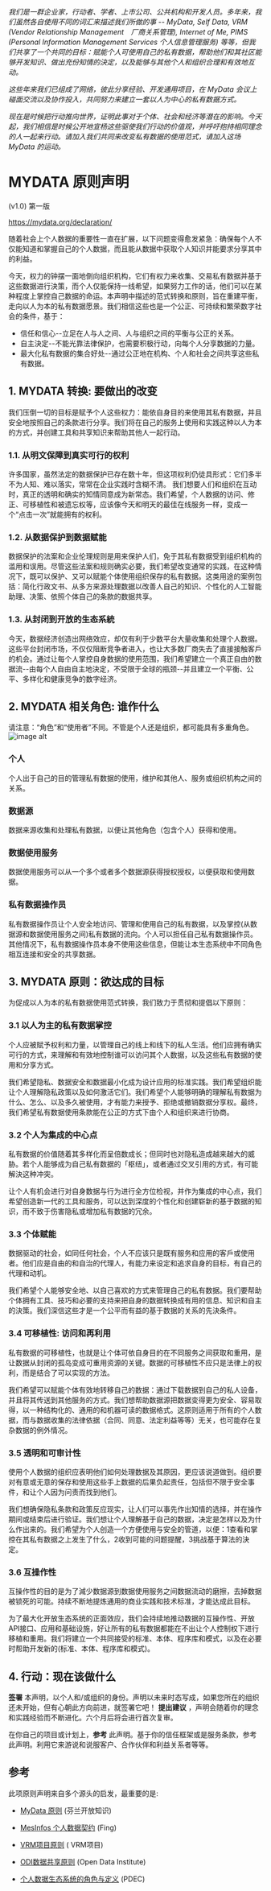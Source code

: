 _我们是一群企业家，行动者、学者、上市公司、公共机构和开发人员。多年来，我们虽然各自使用不同的词汇来描述我们所做的事 -- MyData, Self Data, VRM (Vendor Relationship Management　厂商关系管理), Internet of Me, PIMS (Personal Information Management Services 个人信息管理服务) 等等，但我们共享了一个共同的目标：赋能个人可使用自己的私有数据，帮助他们和其社区能够开发知识、做出充份知情的決定，以及能够与其他个人和组织合理和有效地互动。_


_这些年来我们已组成了网络，彼此分享经验、开发通用项目，在 MyData 会议上碰面交流以及协作投入，共同努力来建立一套以人为中心的私有数据方式。_

_现在是时候把行动推向世界，证明此事对于个体、社会和经济等潜在的影响。今天起，我们相信是时候公开地宣杨这些驱使我们行动的价值观，并呼吁抱持相同理念的人一起来行动。请加入我们共同来改变私有数据的使用范式，请加入这场 MyData 的运动。_


# MYDATA 原则声明
(v1.0) 第一版

https://mydata.org/declaration/


随着社会上个人数据的重要性一直在扩展，以下问题变得愈发紧急：确保每个人不仅能知道和掌握自己的个人数据，而且能从数据中获取个人知识并能要求分享其中的利益。


今天，权力的钟摆一面地倒向组织机构，它们有权力来收集、交易私有数据并基于这些数据进行決策，而个人仅能保持一线希望，如果努力工作的话，他们可以在某种程度上掌控自己数据的命运。本声明中描述的范式转换和原则，旨在重建平衡，走向以人为本的私有数据愿景。我们相信这些也是一个公正、可持续和繁荣数字社会的条件，基于：

 
- 信任和信心--立足在人与人之间、人与组织之间的平衡与公正的关系。
- 自主決定--不能光靠法律保护，也需要积极行动，向每个人分享数据的力量。
- 最大化私有数据的集合好处--通过公正地在机构、个人和社会之间共享这些私有数据。

## 1. MYDATA 转换: 要做出的改变


我们压倒一切的目标是赋予个人这些权力：能依自身目的来使用其私有数据，并且安全地按照自己的条款进行分享。我们将在自己的服务上使用和实践这种以人为本的方式，并创建工具和共享知识来帮助其他人一起行动。

### 1.1. 从明文保障到真实可行的权利


许多国家，虽然法定的数据保护已存在数十年，但这项权利仍徒具形式：它们多半不为人知、难以落实，常常在企业实践时含糊不清。
我们想要人们和组织在互动时，真正的透明和确实的知情同意成为新常态。我们希望，个人数据的访问、修正、可移植性和被遗忘权等，应该像今天和明天的最佳在线服务一样，变成一个“点击一次”就能拥有的权利。

### 1.2. 从数据保护到数据赋能


数据保护的法案和企业伦理规则是用来保护人们，免于其私有数据受到组织机构的滥用和误用。尽管这些法案和规则确实必要，我们希望改变通常的实践，在这种情况下，既可以保护、又可以赋能个体使用组织保存的私有数据。这类用途的案例包括：简化行政文书、从多方来源处理数据以改善人自己的知识、个性化的人工智能助理、决策、依照个体自己的条款的数据共享。

### 1.3. 从封闭到开放的生态系統　


今天，数据经济创造出网络效应，却仅有利于少数平台大量收集和处理个人数据。这些平台封闭市场，不仅仅阻断竞争者进入，也让大多数厂商失去了直接接触客戶的机会。通过让每个人掌控自身数据的使用范围，我们希望建立一个真正自由的数据流--由每个人自由自主地決定，不受限于全球的瓶颈--并且建立一个平衡、公平、多样化和健康竞争的数字经济。 
 
## 2. MYDATA 相关角色: 谁作什么


请注意：“角色”和“使用者”不同。不管是个人还是组织，都可能具有多重角色。
![image alt](https://github.com/mydataglobal/declaration/raw/master/1.0/EN/image_0.png)

### 个人


个人出于自己的目的管理私有数据的使用，维护和其他人、服务或组织机构之间的关系。

### 数据源


数据来源收集和处理私有数据，以便让其他角色（包含个人）获得和使用。

### 数据使用服务

数据使用服务可以从一个多个或者多个数据源获得授权授权，以便获取和使用数据。

### 私有数据操作员

私有数据操作员让个人安全地访问、管理和使用自己的私有数据，以及掌控(从数据源和数据使用服务之间)私有数据的流向。个人可以担任自己私有数据操作员。其他情况下，私有数据操作员本身不使用这些信息，但能让本生态系统中不同角色相互连接和安全的共享数据。

## 3. MYDATA 原则：欲达成的目标 

为促成以人为本的私有数据使用范式转换，我们致力于贯彻和提倡以下原则：

### 3.1 以人为主的私有数据掌控


个人应被賦予权利和力量，以管理自己的线上和线下的私人生活。他们应拥有确实可行的方式，来理解和有效地控制谁可以访问其个人数据，以及这些私有数据的使用和分享方式。


我们希望隐私、数据安全和数据最小化成为设计应用的标准实践。我们希望组织能让个人理解隐私政策以及如何激活它们。我们希望个人能够明确的理解私有数据为什么、怎么、以及多久被使用，才有能力来授予、拒绝或撤销数据分享权。最终，我们希望私有数据使用条款能在公正的方式下由个人和组织来进行协商。

### 3.2 个人为集成的中心点


私有数据的价值随着其多样化而呈倍数成长；但同时也对隐私造成越来越大的威胁。若个人能够成为自己私有数据的「枢纽」，或者通过交叉引用的方式，有可能解決这种冲突。

让个人有机会进行对自身数据与行为进行全方位检视，并作为集成的中心点，我们希望创造新一代的工具和服务，可以达到深度的个性化和创建崭新的基于数据的知识，而不致于伤害隐私或增加私有数据的冗余。

### 3.3 个体赋能


数据驱动的社会，如同任何社会，个人不应该只是既有服务和应用的客戶或使用者。他们应是自由的和自治的代理人，有能力来设定和追求自身的目标，有自己的代理和动机。


我们希望个人能够安全地、以自己喜欢的方式来管理自己的私有数据。我们要帮助个体拥有工具、技巧和必要的支持来把自身的数据转换成有用的信息、知识和自主的決策。我们深信这些才是一个公平而有益的基于数据的关系的先決条件。

### 3.4 可移植性: 访问和再利用

私有数据的可移植性，也就是让个体可依自身目的在不同服务之间获取和重用，是让数据从封闭的孤岛变成可重用资源的关键。数据的可移植性不应只是法律上的权利，而是结合了可以实现的方法。


我们希望可以赋能个体有效地转移自己的数据：通过下载数据到自己的私人设备，并且将其传送到其他服务的方式。我们想帮助数据源把数据变得更为安全、容易取得，以一种结构化的、通用的和机器可读的数据格式。这原则适用于所有的个人数据，而与数据收集的法律依据（合同、同意、法定利益等等）无关，也可能存在复杂数据的例外情况。

### 3.5 透明和可审计性


使用个人数据的组织应表明他们如何处理数据及其原因，更应该说道做到。组织要对有意或无意的保存和使用这些手上数据的后果负起责任，包括但不限于安全事件，和让个人因为问责而找到他们。


我们想确保隐私条款和政策反应现实，让人们可以事先作出知情的选择，并在操作期间或结束后进行验证。我们想让个人理解基于自己的数据，决定是怎样以及为什么作出来的。我们希望为个人创造一个方便使用与安全的管道，以便：1查看和掌控在其私有数据之上发生了什么，2收到可能的问题提醒，3挑战基于算法的決定。

### 3.6 互操作性


互操作性的目的是为了減少数据源到数据使用服务之间数据流动的磨擦，去掉数据被锁死的可能。持续不断地提炼通用的商业实践和技术标准，才能达成此目标。


为了最大化开放生态系统的正面效应，我们会持续地推动数据的互操作性、开放API接口、应用和基础设施，好让所有的私有数据都能在不出让个人控制权下进行移植和重用。我们将建立一个共同接受的标准、本体、程序库和模式，以及在必要时帮助开发新的(标准、本体、程序库和模式)。
 
## 4. 行动：现在该做什么 


**签署** 本声明，以个人和/或组织的身份。声明以未来时态写成，如果您所在的组织还未开始，但有心朝此方向前进，就签署它吧！
**提出建议** ，声明会随着你的理念和实践经验而不断进化。六个月后将会进行首次复审。

在你自己的项目或计划上，**参考** 此声明。基于你的信任框架或是服务条款，参考此声明。利用它来游说和说服客户、合作伙伴和利益关系者等等。

## 参考

此项原则声明来自多个源头的启发，最重要的是:

* [MyData 原则](https://github.com/okffi/mydata) (芬兰开放知识)

* [MesInfos 个人数据契约](https://docs.google.com/document/d/152JQmJjEoJ2U5ikwyq2e8hujjKukPC4baWhHITsJisM/edit#heading=h.qn9xmj8uw8ja) (Fing)

* [VRM项目原则](https://docs.google.com/document/d/152JQmJjEoJ2U5ikwyq2e8hujjKukPC4baWhHITsJisM/edit#heading=h.wwuoeihq76ji) ( VRM项目)

* [ODI数据共享原则](https://docs.google.com/document/d/152JQmJjEoJ2U5ikwyq2e8hujjKukPC4baWhHITsJisM/edit#heading=h.h9z8majrp45k) (Open Data Institute)

* [个人数据生态系统的角色与定义](http://pde.cc/) (PDEC)
